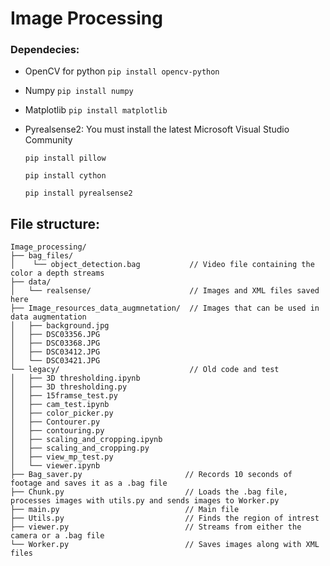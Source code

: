 # Image Processing 

### Dependecies:

-   OpenCV for python `pip install opencv-python`
-   Numpy       `pip install numpy`
-   Matplotlib `pip install matplotlib`
-   Pyrealsense2:
You must install the latest Microsoft Visual Studio Community

    `pip install pillow`
    
    `pip install cython`
    
    `pip install pyrealsense2`
    
    
 ## File structure:
 

    Image_processing/
    ├── bag_files/
    │    └── object_detection.bag           // Video file containing the color a depth streams
    ├── data/
    │   └── realsense/                      // Images and XML files saved here
    ├── Image_resources_data_augmnetation/  // Images that can be used in data augmentation 
    │   ├── background.jpg
    │   ├── DSC03356.JPG
    │   ├── DSC03368.JPG
    │   ├── DSC03412.JPG
    │   └── DSC03421.JPG
    └── legacy/                             // Old code and test
    │   ├── 3D thresholding.ipynb
    │   ├── 3D thresholding.py
    │   ├── 15framse_test.py
    │   ├── cam_test.ipynb
    │   ├── color_picker.py
    │   ├── Contourer.py
    │   ├── contouring.py
    │   ├── scaling_and_cropping.ipynb
    │   ├── scaling_and_cropping.py
    │   ├── view_mp_test.py
    │   └── viewer.ipynb
    ├── Bag_saver.py                       // Records 10 seconds of footage and saves it as a .bag file
    ├── Chunk.py                           // Loads the .bag file, processes images with utils.py and sends images to Worker.py  
    ├── main.py                            // Main file
    ├── Utils.py                           // Finds the region of intrest 
    ├── viewer.py                          // Streams from either the camera or a .bag file
    └── Worker.py                          // Saves images along with XML files 
    

